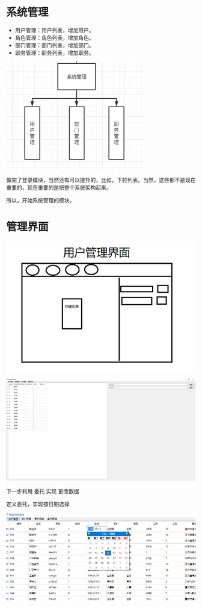 # 系统管理

* 用户管理：用户列表，增加用户。
* 角色管理：角色列表，增加角色。
* 部门管理：部门列表，增加部门。
* 职务管理：职务列表，增加职务。

![image-20210815233938146](images/image-20210815233938146.png)

做完了登录模块，当然还有可以提升的，比如，下拉列表。当然，这些都不是现在重要的，现在重要的是把整个系统架构起来。

所以，开始系统管理的模块。

# 管理界面

![image-20210817230744885](images/image-20210817230744885.png)

![image-20210818215756333](images/image-20210818215756333.png)



下一步利用 委托 实现 更改数据

定义委托，实现按日期选择

![image-20210826000224162](images/image-20210826000224162.png)

